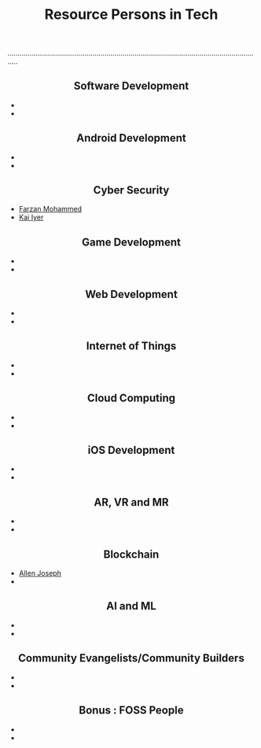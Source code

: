 # <center>Resource Persons in Tech</center>
\
\
.................................................................................................................................
## <center>Software Development</center>

-
-

## <center>Android Development</center>

-
-

## <center>Cyber Security</center>
- [Farzan Mohammed](https://github.com/ZeroPrime9)
- [Kai Iyer](https://github.com/kaiiyer)

## <center>Game Development</center>

-
-

## <center>Web Development</center>

-
-

## <center>Internet of Things</center>

-
-

## <center>Cloud Computing</center>

-
-

## <center>iOS Development</center>

-
-

## <center>AR, VR and MR</center>

-
-

## <center>Blockchain</center>

- [Allen Joseph](https://github.com/AllenAJ)
-

## <center>AI and ML</center>

-
-

## <center>Community Evangelists/Community Builders</center>

-
-

## <center> Bonus : FOSS People</center> 

-
-

